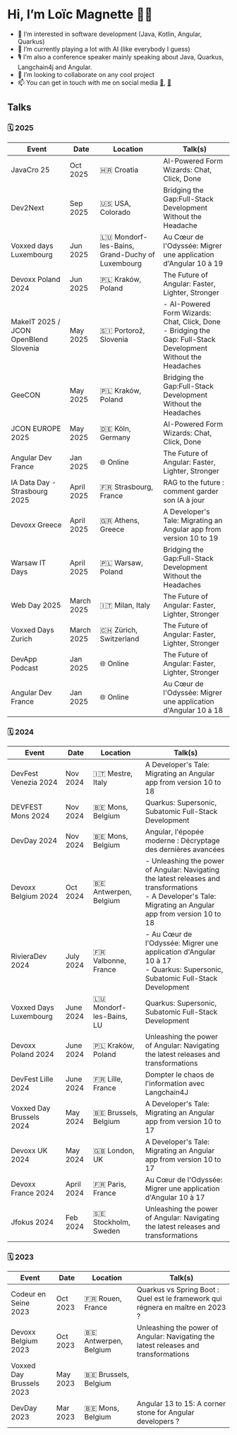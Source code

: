 # Hi, I’m Loïc Magnette 👨‍💻
- 👀 I’m interested in software development (Java, Kotlin, Angular, Quarkus) 
- 🌱 I’m currently playing a lot with AI (like everybody I guess)
- 🎙️ I'm also a conference speaker mainly speaking about Java, Quarkus, Langchain4j and Angular.
- 💞️ I’m looking to collaborate on any cool project
- 📫 You can get in touch with me on social media [🏢](https://www.linkedin.com/in/lmagnette/), [🦋](https://bsky.app/profile/lomagnette.bsky.social)

## Talks

### 🗓️ 2025

| Event                                      | Date        | Location             | Talk(s)                                                                  |
|-------------------------------------------|-------------|-----------------------|--------------------------------------------------------------------------|
| JavaCro 25                                | Oct 2025    | 🇭🇷 Croatia             | AI-Powered Form Wizards: Chat, Click, Done                              |
| Dev2Next                                  | Sep 2025    | 🇺🇸 USA, Colorado       | Bridging the Gap:Full-Stack Development Without the Headache            |
| Voxxed days Luxembourg                    | Jun 2025    | 🇱🇺 Mondorf-les-Bains, Grand-Duchy of Luxembourg | Au Cœur de l'Odyssée: Migrer une application d'Angular 10 à 19          |
| Devoxx Poland 2024                        | Jun 2025    | 🇵🇱 Kraków, Poland       | The Future of Angular: Faster, Lighter, Stronger                        |
| MakeIT 2025 / JCON OpenBlend Slovenia     | May 2025    | 🇸🇮 Portorož, Slovenia   | - AI-Powered Form Wizards: Chat, Click, Done <br>- Bridging the Gap: Full-Stack Development Without the Headaches   |
| GeeCON                                    | May 2025    | 🇵🇱 Kraków, Poland       | Bridging the Gap:Full-Stack Development Without the Headaches           |
| JCON EUROPE 2025                          | May 2025    | 🇩🇪 Köln, Germany        | AI-Powered Form Wizards: Chat, Click, Done                             |
| Angular Dev France                        | Jan 2025    | 🌐 Online               | The Future of Angular: Faster, Lighter, Stronger                        |
| IA Data Day - Strasbourg 2025             | April 2025  | 🇫🇷 Strasbourg, France   | RAG to the future : comment garder son IA à jour                        |
| Devoxx Greece                             | April 2025  | 🇬🇷 Athens, Greece       | A Developer's Tale: Migrating an Angular app from version 10 to 19      |
| Warsaw IT Days                            | April 2025  | 🇵🇱 Warsaw, Poland       | Bridging the Gap:Full-Stack Development Without the Headaches           |
| Web Day 2025                              | March 2025  | 🇮🇹 Milan, Italy         | The Future of Angular: Faster, Lighter, Stronger                        |
| Voxxed Days Zurich                        | March 2025  | 🇨🇭 Zürich, Switzerland  | The Future of Angular: Faster, Lighter, Stronger                        |
| DevApp Podcast                            | Jan 2025    | 🌐 Online               | The Future of Angular: Faster, Lighter, Stronger                        |
| Angular Dev France                        | Jan 2025    | 🌐 Online               | Au Cœur de l'Odyssée: Migrer une application d'Angular 10 à 18          |


### 🗓️ 2024

| Event                      | Date         | Location                    | Talk(s)                                                                 |
|---------------------------|--------------|-----------------------------|-------------------------------------------------------------------------|
| DevFest Venezia 2024      | Nov 2024     | 🇮🇹 Mestre, Italy               | A Developer's Tale: Migrating an Angular app from version 10 to 18    |
| DEVFEST Mons 2024         | Nov 2024     | 🇧🇪 Mons, Belgium               | Quarkus: Supersonic, Subatomic Full-Stack Development                  |
| DevDay 2024               | Nov 2024     | 🇧🇪 Mons, Belgium               | Angular, l'épopée moderne : Décryptage des dernières avancées  |
| Devoxx Belgium 2024       | Oct 2024     | 🇧🇪 Antwerpen, Belgium          | - Unleashing the power of Angular: Navigating the latest releases and transformations <br>- A Developer's Tale: Migrating an Angular app from version 10 to 18   |
| RivieraDev 2024           | July 2024    | 🇫🇷 Valbonne, France            | - Au Cœur de l'Odyssée: Migrer une application d'Angular 10 à 17 <br>-  Quarkus: Supersonic, Subatomic Full-Stack Development |
| Voxxed Days Luxembourg    | June 2024    | 🇱🇺 Mondorf-les-Bains, LU       | Quarkus: Supersonic, Subatomic Full-Stack Development                  |
| Devoxx Poland 2024        | June 2024    | 🇵🇱 Kraków, Poland              | Unleashing the power of Angular: Navigating the latest releases and transformations             |
| DevFest Lille 2024        | June 2024    | 🇫🇷 Lille, France               | Dompter le chaos de l'information avec Langchain4J                     |
| Voxxed Day Brussels 2024  | May 2024     | 🇧🇪 Brussels, Belgium           | A Developer's Tale: Migrating an Angular app from version 10 to 17     |
| Devoxx UK 2024            | May 2024     | 🇬🇧 London, UK                  | A Developer's Tale: Migrating an Angular app from version 10 to 17   |
| Devoxx France 2024        | April 2024   | 🇫🇷 Paris, France               | Au Cœur de l'Odyssée: Migrer une application d'Angular 10 à 17   |
| Jfokus 2024               | Feb 2024     | 🇸🇪 Stockholm, Sweden           | Unleashing the power of Angular: Navigating the latest releases and transformations |


### 🗓️ 2023

| Event                     | Date         | Location             | Talk(s)              |
|--------------------------|--------------|----------------------|----------------------|
| Codeur en Seine 2023     | Oct 2023     | 🇫🇷 Rouen, France        | Quarkus vs Spring Boot : Quel est le framework qui régnera en maître en 2023 ?           |
| Devoxx Belgium 2023      | Oct 2023     | 🇧🇪 Antwerpen, Belgium   | Unleashing the power of Angular: Navigating the latest releases and transformations            |
| Voxxed Day Brussels 2023 | May 2023     | 🇧🇪 Brussels, Belgium    |             |
| DevDay 2023              | Mar 2023     | 🇧🇪 Mons, Belgium        | Angular 13 to 15: A corner stone for Angular developers ?            |

